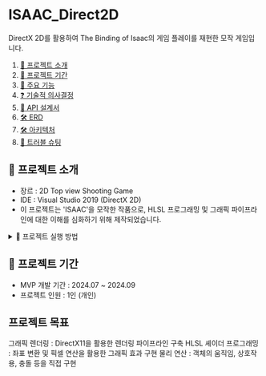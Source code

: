# ISAAC_Direct2D
DirectX 2D를 활용하여 The Binding of Isaac의 게임 플레이를 재현한 모작 게임입니다.

1. [🔎 프로젝트 소개](#-프로젝트-소개)
2. [🎯 프로젝트 기간](#-프로젝트-기간)
3. [🚀 주요 기능](#-주요-기능)
4. [❓ 기술적 의사결정](#-기술적-의사결정)
5. [📃 API 설계서](#-api-설계서)
6. [🛠 ERD](#-erd)
7. [🛠 아키텍처](#-아키텍처)
8. [🚨 트러블 슈팅](#-트러블-슈팅)

## 🔎 프로젝트 소개
- 장르 : 2D Top view Shooting Game
- IDE : Visual Studio 2019 (DirectX 2D)
- 이 프로젝트는 'ISAAC'을 모작한 작품으로, HLSL 프로그래밍 및 그래픽 파이프라인에 대한 이해를 심화하기 위해 제작되었습니다.

<details>
  <summary>🎇 프로젝트 실행 방법</summary>

### 1️⃣ Git Clone
  ```bash
  git clone https://github.com/minhyeok1232/ISAAC_Direct2D.git
```

### 2️⃣ 파일 실행
ISAAC_Direct2D\DirectX2D_ISAAC 경로로 들어가서, DirectX2D.sln를 실행합니다.
</details>

## 🎯 프로젝트 기간
- MVP 개발 기간 : 2024.07 ~ 2024.09
- 프로젝트 인원 : 1인 (개인)

## 프로젝트 목표
그래픽 렌더링 : DirectX11을 활용한 렌더링 파이프라인 구축
HLSL 셰이더 프로그래밍 : 좌표 변환 및 픽셀 연산을 활용한 그래픽 효과 구현
물리 연산 : 객체의 움직임, 상호작용, 충돌 등을 직접 구현
